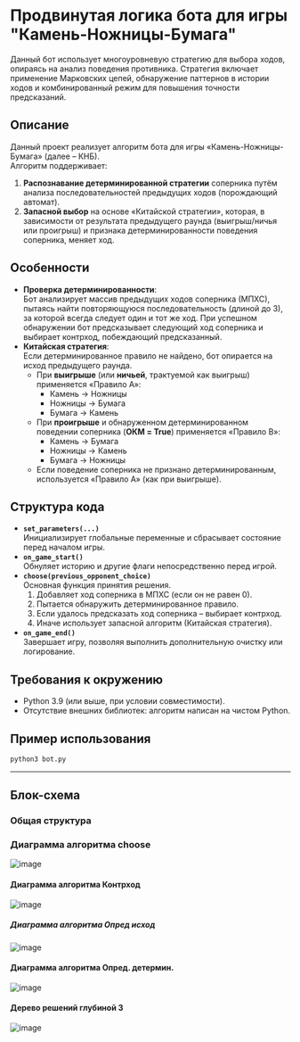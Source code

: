 # Продвинутая логика бота для игры "Камень-Ножницы-Бумага"

Данный бот использует многоуровневую стратегию для выбора ходов, опираясь на анализ поведения противника. Стратегия включает применение Марковских цепей, обнаружение паттернов в истории ходов и комбинированный режим для повышения точности предсказаний.

## Описание
Данный проект реализует алгоритм бота для игры «Камень-Ножницы-Бумага» (далее – КНБ).  
Алгоритм поддерживает:
1. **Распознавание детерминированной стратегии** соперника путём анализа последовательностей предыдущих ходов (порождающий автомат).  
2. **Запасной выбор** на основе «Китайской стратегии», которая, в зависимости от результата предыдущего раунда (выигрыш/ничья или проигрыш) и признака детерминированности поведения соперника, меняет ход.

## Особенности
- **Проверка детерминированности**:  
  Бот анализирует массив предыдущих ходов соперника (МПХС), пытаясь найти повторяющуюся последовательность (длиной до 3), за которой всегда следует один и тот же ход. При успешном обнаружении бот предсказывает следующий ход соперника и выбирает контрход, побеждающий предсказанный.
- **Китайская стратегия**:  
  Если детерминированное правило не найдено, бот опирается на исход предыдущего раунда.  
  - При **выигрыше** (или **ничьей**, трактуемой как выигрыш) применяется «Правило A»:  
    - Камень → Ножницы  
    - Ножницы → Бумага  
    - Бумага → Камень  
  - При **проигрыше** и обнаруженном детерминированном поведении соперника (**ОКМ = True**) применяется «Правило B»:  
    - Камень → Бумага  
    - Ножницы → Камень  
    - Бумага → Ножницы  
  - Если поведение соперника не признано детерминированным, используется «Правило A» (как при выигрыше).

## Структура кода
- **`set_parameters(...)`**  
  Инициализирует глобальные переменные и сбрасывает состояние перед началом игры.
- **`on_game_start()`**  
  Обнуляет историю и другие флаги непосредственно перед игрой.
- **`choose(previous_opponent_choice)`**  
  Основная функция принятия решения.  
  1. Добавляет ход соперника в МПХС (если он не равен 0).  
  2. Пытается обнаружить детерминированное правило.  
  3. Если удалось предсказать ход соперника – выбирает контрход.  
  4. Иначе использует запасной алгоритм (Китайская стратегия).  
- **`on_game_end()`**  
  Завершает игру, позволяя выполнить дополнительную очистку или логирование.

## Требования к окружению
- Python 3.9 (или выше, при условии совместимости).  
- Отсутствие внешних библиотек: алгоритм написан на чистом Python.

## Пример использования
```bash
python3 bot.py
```
---

## Блок-схема

### Общая структура


### Диаграмма алгоритма choose
![image](https://github.com/user-attachments/assets/77514b71-511a-4b0e-bcdf-4d26722242c8)

#### Диаграмма алгоритма Контрход
![image](https://github.com/user-attachments/assets/9634bee6-02b6-471a-9fbd-ab9f32866aa3)

##### Диаграмма алгоритма Опред исход
![image](https://github.com/user-attachments/assets/536aba7e-6023-4ac3-9b56-e1eaef66cba2)

#### Диаграмма алгоритма Опред. детермин.
![image](https://github.com/user-attachments/assets/b74e5931-cf30-476d-8fac-6094dbe78611)

#### Дерево решений глубиной 3
![image](https://github.com/user-attachments/assets/2b65169a-6d4f-47fd-af4f-4d6409cde70b)

